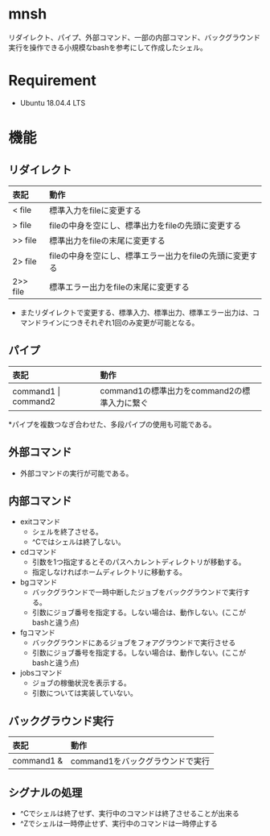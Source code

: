 # mnsh

リダイレクト、パイプ、外部コマンド、一部の内部コマンド、バックグラウンド実行を操作できる小規模なbashを参考にして作成したシェル。

# Requirement
- Ubuntu 18.04.4 LTS

# 機能

## リダイレクト
|表記       |動作                                                       |
|:----------|:----------------------------------------------------------|
|\< file    |標準入力をfileに変更する                                   |
|\> file    |fileの中身を空にし、標準出力をfileの先頭に変更する         |
|\>\> file  |標準出力をfileの末尾に変更する                             |
|2\> file   |fileの中身を空にし、標準エラー出力をfileの先頭に変更する   |
|2\>\> file |標準エラー出力をfileの末尾に変更する                       |

- またリダイレクトで変更する、標準入力、標準出力、標準エラー出力は、コマンドラインにつきそれぞれ1回のみ変更が可能となる。

## パイプ
|表記|動作|
|:---|:---|
|command1 \| command2|command1の標準出力をcommand2の標準入力に繋ぐ|

*パイプを複数つなぎ合わせた、多段パイプの使用も可能である。

## 外部コマンド

- 外部コマンドの実行が可能である。

## 内部コマンド
- exitコマンド
    - シェルを終了させる。
    - ^Cではシェルは終了しない。
- cdコマンド
    - 引数を1つ指定するとそのパスへカレントディレクトリが移動する。
    - 指定しなければホームディレクトリに移動する。
- bgコマンド
    - バックグラウンドで一時中断したジョブをバックグラウンドで実行する。
    - 引数にジョブ番号を指定する。しない場合は、動作しない。(ここがbashと違う点)
- fgコマンド
    - バックグラウンドにあるジョブをフォアグラウンドで実行させる
    - 引数にジョブ番号を指定する。しない場合は、動作しない。(ここがbashと違う点)
- jobsコマンド
    - ジョブの稼働状況を表示する。
    - 引数については実装していない。

## バックグラウンド実行
|表記|動作|
|:---|:---|
|command1 &|command1をバックグラウンドで実行|

## シグナルの処理
- ^Cでシェルは終了せず、実行中のコマンドは終了させることが出来る
- ^Zでシェルは一時停止せず、実行中のコマンドは一時停止する